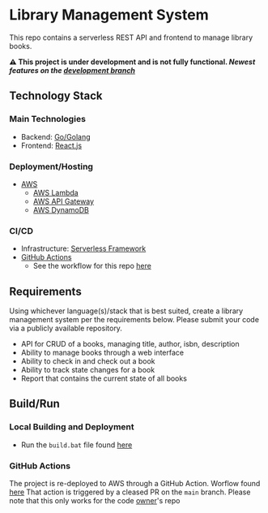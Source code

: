 # Library Management System

This repo contains a serverless REST API and frontend to manage library books.

**⚠️ This project is under development and is not fully functional. _Newest features on the [development branch](https://github.com/CarterCobb/library-PT/tree/development)_**

## Technology Stack

### Main Technologies

- Backend: [Go/Golang](https://go.dev/)
- Frontend: [React.js](https://reactjs.org/)

### Deployment/Hosting

- [AWS](https://aws.amazon.com/)
  - [AWS Lambda](https://aws.amazon.com/lambda/)
  - [AWS API Gateway](https://aws.amazon.com/api-gateway/)
  - [AWS DynamoDB](https://aws.amazon.com/dynamodb/)

### CI/CD

- Infrastructure: [Serverless Framework](https://www.serverless.com/)
- [GitHub Actions](https://github.com/features/actions)
  - See the workflow for this repo [here](https://github.com/CarterCobb/library-PT/blob/main/.github/workflows/main.yml)

## Requirements

Using whichever language(s)/stack that is best suited, create a library management system per the requirements below. Please submit your code via a publicly available repository.

- API for CRUD of a books, managing title, author, isbn, description
- Ability to manage books through a web interface
- Ability to check in and check out a book
- Ability to track state changes for a book
- Report that contains the current state of all books

## Build/Run

### Local Building and Deployment

- Run the `build.bat` file found [here](https://github.com/CarterCobb/library-PT/blob/main/build.bat)

### GitHub Actions

The project is re-deployed to AWS through a GitHub Action. Worflow found [here](https://github.com/CarterCobb/library-PT/blob/main/.github/workflows/main.yml) That action is triggered by a cleased PR on the `main` branch. Please note that this only works for the code [owner](https://github.com/CarterCobb)'s repo
